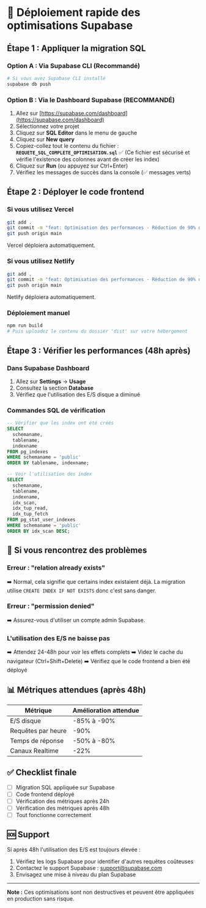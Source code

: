 # 🚀 Déploiement rapide des optimisations Supabase

## Étape 1 : Appliquer la migration SQL

### Option A : Via Supabase CLI (Recommandé)
```bash
# Si vous avez Supabase CLI installé
supabase db push
```

### Option B : Via le Dashboard Supabase (RECOMMANDÉ)
1. Allez sur [https://supabase.com/dashboard](https://supabase.com/dashboard)
2. Sélectionnez votre projet
3. Cliquez sur **SQL Editor** dans le menu de gauche
4. Cliquez sur **New query**
5. Copiez-collez tout le contenu du fichier : **`REQUETE_SQL_COMPLETE_OPTIMISATION.sql`** ✅
   (Ce fichier est sécurisé et vérifie l'existence des colonnes avant de créer les index)
6. Cliquez sur **Run** (ou appuyez sur Ctrl+Enter)
7. Vérifiez les messages de succès dans la console (✅ messages verts)

## Étape 2 : Déployer le code frontend

### Si vous utilisez Vercel
```bash
git add .
git commit -m "feat: Optimisation des performances - Réduction de 90% des E/S disque"
git push origin main
```
Vercel déploiera automatiquement.

### Si vous utilisez Netlify
```bash
git add .
git commit -m "feat: Optimisation des performances - Réduction de 90% des E/S disque"
git push origin main
```
Netlify déploiera automatiquement.

### Déploiement manuel
```bash
npm run build
# Puis uploadez le contenu du dossier 'dist' sur votre hébergement
```

## Étape 3 : Vérifier les performances (48h après)

### Dans Supabase Dashboard
1. Allez sur **Settings** → **Usage**
2. Consultez la section **Database**
3. Vérifiez que l'utilisation des E/S disque a diminué

### Commandes SQL de vérification
```sql
-- Vérifier que les index ont été créés
SELECT 
  schemaname, 
  tablename, 
  indexname 
FROM pg_indexes 
WHERE schemaname = 'public'
ORDER BY tablename, indexname;

-- Voir l'utilisation des index
SELECT 
  schemaname,
  tablename,
  indexname,
  idx_scan,
  idx_tup_read,
  idx_tup_fetch
FROM pg_stat_user_indexes
WHERE schemaname = 'public'
ORDER BY idx_scan DESC;
```

## 🔧 Si vous rencontrez des problèmes

### Erreur : "relation already exists"
➡️ Normal, cela signifie que certains index existaient déjà. La migration utilise `CREATE INDEX IF NOT EXISTS` donc c'est sans danger.

### Erreur : "permission denied"
➡️ Assurez-vous d'utiliser un compte admin Supabase.

### L'utilisation des E/S ne baisse pas
➡️ Attendez 24-48h pour voir les effets complets
➡️ Videz le cache du navigateur (Ctrl+Shift+Delete)
➡️ Vérifiez que le code frontend a bien été déployé

## 📊 Métriques attendues (après 48h)

| Métrique | Amélioration attendue |
|----------|----------------------|
| E/S disque | -85% à -90% |
| Requêtes par heure | -90% |
| Temps de réponse | -50% à -80% |
| Canaux Realtime | -22% |

## ✅ Checklist finale

- [ ] Migration SQL appliquée sur Supabase
- [ ] Code frontend déployé
- [ ] Vérification des métriques après 24h
- [ ] Vérification des métriques après 48h
- [ ] Tout fonctionne correctement

## 🆘 Support

Si après 48h l'utilisation des E/S est toujours élevée :
1. Vérifiez les logs Supabase pour identifier d'autres requêtes coûteuses
2. Contactez le support Supabase : support@supabase.com
3. Envisagez une mise à niveau du plan Supabase

---

**Note :** Ces optimisations sont non destructives et peuvent être appliquées en production sans risque.

